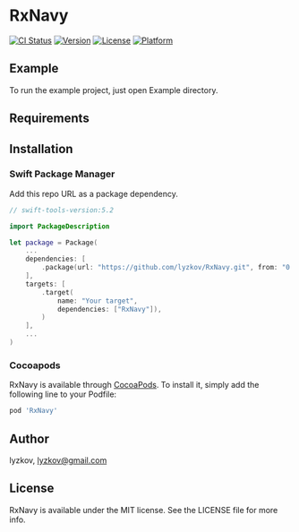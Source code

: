 # RxNavy

[![CI Status](https://img.shields.io/travis/lyzkov/RxNavy.svg?style=flat)](https://travis-ci.org/lyzkov/RxNavy)
[![Version](https://img.shields.io/cocoapods/v/RxNavy.svg?style=flat)](https://cocoapods.org/pods/RxNavy)
[![License](https://img.shields.io/cocoapods/l/RxNavy.svg?style=flat)](https://cocoapods.org/pods/RxNavy)
[![Platform](https://img.shields.io/cocoapods/p/RxNavy.svg?style=flat)](https://cocoapods.org/pods/RxNavy)

## Example

To run the example project, just open Example directory.

## Requirements

## Installation

### Swift Package Manager

Add this repo URL as a package dependency.

```swift
// swift-tools-version:5.2

import PackageDescription

let package = Package(
    ...
    dependencies: [
        .package(url: "https://github.com/lyzkov/RxNavy.git", from: "0.1.0"),
    ],
    targets: [
        .target(
            name: "Your target",
            dependencies: ["RxNavy"]),
        )
    ],
    ...
)
```
### Cocoapods

RxNavy is available through [CocoaPods](https://cocoapods.org). To install
it, simply add the following line to your Podfile:

```ruby
pod 'RxNavy'
```

## Author

lyzkov, lyzkov@gmail.com

## License

RxNavy is available under the MIT license. See the LICENSE file for more info.
